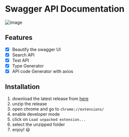 # Swagger API Documentation

![image](https://github.com/whatsOver/swagger/assets/54137044/2d8fc61e-e62e-44b5-8598-f23f18b69b80)

## Features

- [x] Beautify the swagger UI
- [x] Search API
- [x] Test API
- [x] Type Generator
- [x] API code Generator with axios

## Installation

1. download the latest release from [here](https://github.com/whatsOver/swagger/releases)
2. unzip the release
3. open chrome and go to `chrome://extensions/`
4. enable developer mode
5. click on `Load unpacked extension...`
6. select the unzipped folder
7. enjoy! 😃